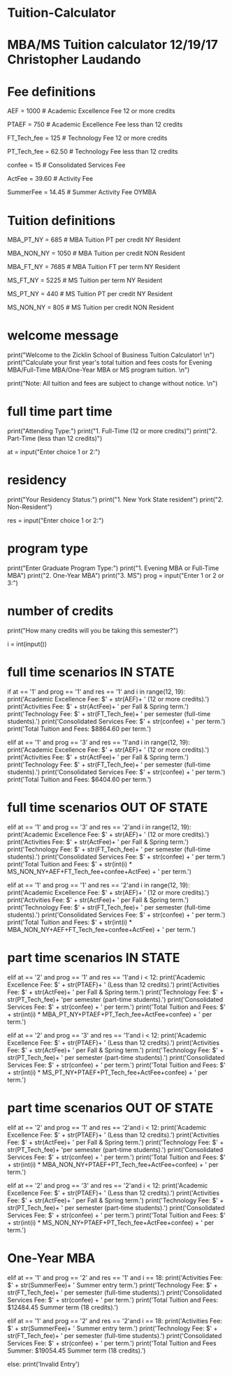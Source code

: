 # Tuition-Calculator

# MBA/MS Tuition calculator 12/19/17 Christopher Laudando
 
# Fee definitions
AEF = 1000 # Academic Excellence Fee 12 or more credits

PTAEF = 750 # Academic Excellence Fee less than 12 credits

FT_Tech_fee = 125 # Technology Fee 12 or more credits

PT_Tech_fee = 62.50 # Technology Fee less than 12 credits

confee = 15 # Consolidated Services Fee

ActFee = 39.60 # Activity Fee

SummerFee = 14.45 # Summer Activity Fee OYMBA 

# Tuition definitions 
MBA_PT_NY = 685 # MBA Tuition PT per credit NY Resident

MBA_NON_NY = 1050 # MBA Tuition per credit NON Resident

MBA_FT_NY = 7685 # MBA Tuition FT per term NY Resident

MS_FT_NY = 5225 # MS Tuition per term NY Resident

MS_PT_NY = 440 # MS Tuition PT per credit NY Resident

MS_NON_NY = 805 # MS Tuition per credit NON Resident



# welcome message
print("Welcome to the Zicklin School of Business Tuition Calculator! \n")
print("Calculate your first year's total tuition and fees costs for Evening MBA/Full-Time MBA/One-Year MBA or MS program tuition. \n")

print("Note: All tuition and fees are subject to change without notice. \n")
# full time part time

print("Attending Type:")
print("1. Full-Time (12 or more credits)")
print("2. Part-Time (less than 12 credits)")

at = input("Enter choice 1 or 2:")

# residency
print("Your Residency Status:")
print("1. New York State resident")
print("2. Non-Resident")

res = input("Enter choice 1 or 2:")

# program type

print("Enter Graduate Program Type:")
print("1. Evening MBA or Full-Time MBA")
print("2. One-Year MBA")
print("3. MS")
prog = input("Enter 1 or 2 or 3:")

# number of credits
print("How many credits will you be taking this semester?")

i = int(input())

# full time scenarios IN STATE

if at == '1' and prog == '1' and res == '1' and i in range(12, 19):
   print('Academic Excellence Fee: $' + str(AEF)+ ' (12 or more credits).')
   print('Activities Fee: $' + str(ActFee)+ ' per Fall & Spring term.')
   print('Technology Fee: $' + str(FT_Tech_fee)+ ' per semester (full-time students).')
   print('Consolidated Services Fee: $' + str(confee) + ' per term.')
   print('Total Tuition and Fees: $8864.60 per term.')

elif at == '1' and prog == '3' and res == '1'and i in range(12, 19):
   print('Academic Excellence Fee: $' + str(AEF)+ ' (12 or more credits).')
   print('Activities Fee: $' + str(ActFee)+ ' per Fall & Spring term.')
   print('Technology Fee: $' + str(FT_Tech_fee)+ ' per semester (full-time students).')
   print('Consolidated Services Fee: $' + str(confee) + ' per term.')
   print('Total Tuition and Fees: $6404.60 per term.')

# full time scenarios OUT OF STATE
elif at == '1' and prog == '3' and res == '2'and i in range(12, 19):
   print('Academic Excellence Fee: $' + str(AEF)+ ' (12 or more credits).')
   print('Activities Fee: $' + str(ActFee)+ ' per Fall & Spring term.')
   print('Technology Fee: $' + str(FT_Tech_fee)+ ' per semester (full-time students).')
   print('Consolidated Services Fee: $' + str(confee) + ' per term.')
   print('Total Tuition and Fees: $' + str(int(i) * MS_NON_NY+AEF+FT_Tech_fee+confee+ActFee) + ' per term.')    

elif at == '1' and prog == '1' and res == '2'and i in range(12, 19):
   print('Academic Excellence Fee: $' + str(AEF)+ ' (12 or more credits).')
   print('Activities Fee: $' + str(ActFee)+ ' per Fall & Spring term.')
   print('Technology Fee: $' + str(FT_Tech_fee)+ ' per semester (full-time students).')
   print('Consolidated Services Fee: $' + str(confee) + ' per term.')
   print('Total Tuition and Fees: $' + str(int(i) * MBA_NON_NY+AEF+FT_Tech_fee+confee+ActFee) + ' per term.') 

# part time scenarios IN STATE   
elif at == '2' and prog == '1' and res == '1'and i < 12:
   print('Academic Excellence Fee: $' + str(PTAEF)+ ' (Less than 12 credits).')
   print('Activities Fee: $' + str(ActFee)+ ' per Fall & Spring term.')
   print('Technology Fee: $' + str(PT_Tech_fee)+ 'per semester (part-time students).')
   print('Consolidated Services Fee: $' + str(confee) + ' per term.')
   print('Total Tuition and Fees: $' + str(int(i) * MBA_PT_NY+PTAEF+PT_Tech_fee+ActFee+confee) + ' per term.')

elif at == '2' and prog == '3' and res == '1'and i < 12:
   print('Academic Excellence Fee: $' + str(PTAEF)+ ' (Less than 12 credits).')
   print('Activities Fee: $' + str(ActFee)+ ' per Fall & Spring term.')
   print('Technology Fee: $' + str(PT_Tech_fee)+ ' per semester (part-time students).')
   print('Consolidated Services Fee: $' + str(confee) + ' per term.')
   print('Total Tuition and Fees: $' + str(int(i) * MS_PT_NY+PTAEF+PT_Tech_fee+ActFee+confee) + ' per term.')

# part time scenarios OUT OF STATE
elif at == '2' and prog == '1' and res == '2'and i < 12:
   print('Academic Excellence Fee: $' + str(PTAEF)+ ' (Less than 12 credits).')
   print('Activities Fee: $' + str(ActFee)+ ' per Fall & Spring term.')
   print('Technology Fee: $' + str(PT_Tech_fee)+ 'per semester (part-time students).')
   print('Consolidated Services Fee: $' + str(confee) + ' per term.')
   print('Total Tuition and Fees: $' + str(int(i) * MBA_NON_NY+PTAEF+PT_Tech_fee+ActFee+confee) + ' per term.')

elif at == '2' and prog == '3' and res == '2'and i < 12:
   print('Academic Excellence Fee: $' + str(PTAEF)+ ' (Less than 12 credits).')
   print('Activities Fee: $' + str(ActFee)+ ' per Fall & Spring term.')
   print('Technology Fee: $' + str(PT_Tech_fee)+ ' per semester (part-time students).')
   print('Consolidated Services Fee: $' + str(confee) + ' per term.')
   print('Total Tuition and Fees: $' + str(int(i) * MS_NON_NY+PTAEF+PT_Tech_fee+ActFee+confee) + ' per term.')

# One-Year MBA 
elif at == '1' and prog == '2' and res == '1' and i == 18:
   print('Activities Fee: $' + str(SummerFee)+ ' Summer entry term.')
   print('Technology Fee: $' + str(FT_Tech_fee)+ ' per semester (full-time students).')
   print('Consolidated Services Fee: $' + str(confee) + ' per term.')
   print('Total Tuition and Fees: $12484.45 Summer term (18 credits).')

elif at == '1' and prog == '2' and res == '2'and i == 18:
   print('Activities Fee: $' + str(SummerFee)+ ' Summer entry term.')
   print('Technology Fee: $' + str(FT_Tech_fee)+ ' per semester (full-time students).')
   print('Consolidated Services Fee: $' + str(confee) + ' per term.')
   print('Total Tuition and Fees Summer: $19054.45 Summer term (18 credits).')

else:
   print('Invalid Entry')
